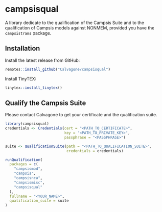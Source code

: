 
# campsisqual

A library dedicate to the qualification of the Campsis Suite and to the
qualification of Campsis models against NONMEM, provided you have the
`campsistrans` package.

## Installation

Install the latest release from GitHub:

``` r
remotes::install_github("Calvagone/campsisqual")
```

Install TinyTEX:

``` r
tinytex::install_tinytex()
```

## Qualify the Campsis Suite

Please contact Calvagone to get your certificate and the qualification
suite.

``` r
library(campsisqual)
credentials <- Credentials(cert = "<PATH_TO_CERTIFICATE>",
                           key = "<PATH_TO_PRIVATE_KEY>",
                           passphrase = "<PASSPHRASE>")

suite <- QualificationSuite(path = "<PATH_TO_QUALIFICATION_SUITE>",
                            credentials = credentials)

runQualification(
  packages = c(
    "campsismod",
    "campsis",
    "campsisnca",
    "campsismisc",
    "campsisqual"
  ),
  fullname = "<YOUR_NAME>",
  qualification_suite = suite
)
```

